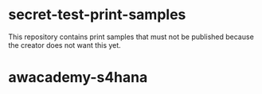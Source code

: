 # secret-test-print-samples
This repository contains print samples that must not be published because the creator does not want this yet.
# awacademy-s4hana
